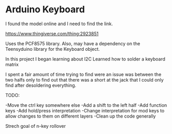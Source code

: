 
# Arduino Keyboard

I found the model online and I need to find the link.

https://www.thingiverse.com/thing:2923851

Uses the PCF8575 library.
Also, may have a dependency on the Teensyduino library for the Keyboard object.

In this project I began learning about I2C
Learned how to solder a keyboard matrix

I spent a fair amount of time trying to find were an issue was between the two halfs only to find out that there was a short at 
the jack that I could only find after desoldering everything.

TODO:

-Move the ctrl key somewhere else
-Add a shift to the left half
-Add function keys
-Add hold/press interpretation
-Change interpretation for mod keys to allow changes to them on different layers
-Clean up the code generally

Strech goal of n-key rollover


